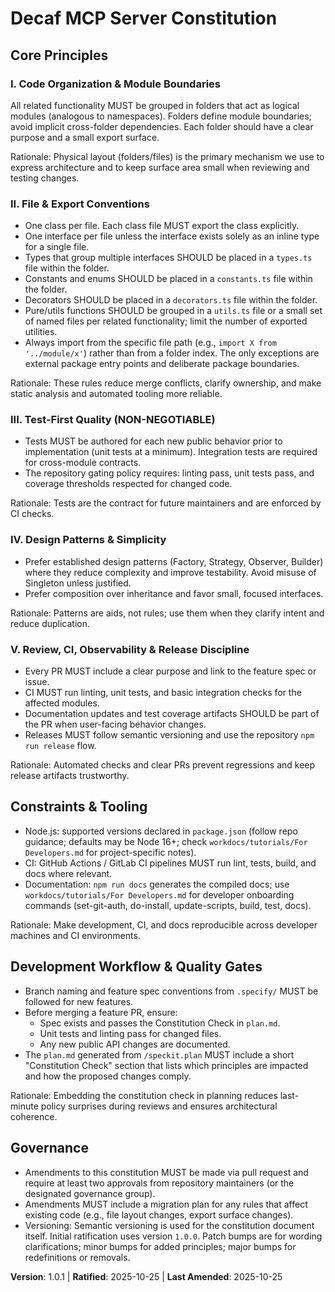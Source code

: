 <!--
Sync Impact Report

- Version change: 1.0.0 → 1.0.1 (PATCH)
- Modified / Added Principles:
	- Core principles unchanged; clarifications and operational guidance added for tooling and CLI workflows.
- Added sections: none (existing sections clarified)
- Removed sections: none
- Templates / Files updated by this amendment:
	- specs/001-ast-jsdoc-tools/quickstart.md ✅ updated (interactive CLI example added)
	- specs/001-ast-jsdoc-tools/tasks.md ✅ updated (interactive tasks marked completed)
	- .specify/templates/plan-template.md ✅ reviewed (no breaking changes required)
	- .specify/templates/tasks-template.md ⚠ pending review (no mandatory edits made)
	- .specify/templates/spec-template.md ⚠ pending review (aligns with principles)
- Follow-up TODOs:
	- RATIFICATION_DATE resolved: 2025-10-25 (entered during Sync Impact amendment)
	- Run a quick manual verification using `npm run server:dev` and `npm run server` to ensure MCP exports expected tools/prompts/resources after the interactive CLI is exercised.
	- Optionally add `docs/context.json` schema if repositories adopt explicit mapping overrides for TOOL4 (recommended for large repos).
-->

# Decaf MCP Server Constitution

## Core Principles

### I. Code Organization & Module Boundaries
All related functionality MUST be grouped in folders that act as logical modules (analogous to namespaces).
Folders define module boundaries; avoid implicit cross-folder dependencies. Each folder should have a
clear purpose and a small export surface.

Rationale: Physical layout (folders/files) is the primary mechanism we use to express architecture
and to keep surface area small when reviewing and testing changes.

### II. File & Export Conventions
- One class per file. Each class file MUST export the class explicitly.
- One interface per file unless the interface exists solely as an inline type for a single file.
- Types that group multiple interfaces SHOULD be placed in a `types.ts` file within the folder.
- Constants and enums SHOULD be placed in a `constants.ts` file within the folder.
- Decorators SHOULD be placed in a `decorators.ts` file within the folder.
- Pure/utils functions SHOULD be grouped in a `utils.ts` file or a small set of named files per
	related functionality; limit the number of exported utilities.
- Always import from the specific file path (e.g., `import X from '../module/x'`) rather than from
	a folder index. The only exceptions are external package entry points and deliberate package
	boundaries.

Rationale: These rules reduce merge conflicts, clarify ownership, and make static analysis and
automated tooling more reliable.

### III. Test-First Quality (NON-NEGOTIABLE)
- Tests MUST be authored for each new public behavior prior to implementation (unit tests at a
	minimum). Integration tests are required for cross-module contracts.
- The repository gating policy requires: linting pass, unit tests pass, and coverage thresholds
	respected for changed code.

Rationale: Tests are the contract for future maintainers and are enforced by CI checks.

### IV. Design Patterns & Simplicity
- Prefer established design patterns (Factory, Strategy, Observer, Builder) where they reduce
	complexity and improve testability. Avoid misuse of Singleton unless justified.
- Prefer composition over inheritance and favor small, focused interfaces.

Rationale: Patterns are aids, not rules; use them when they clarify intent and reduce duplication.

### V. Review, CI, Observability & Release Discipline
- Every PR MUST include a clear purpose and link to the feature spec or issue.
- CI MUST run linting, unit tests, and basic integration checks for the affected modules.
- Documentation updates and test coverage artifacts SHOULD be part of the PR when user-facing
	behavior changes.
- Releases MUST follow semantic versioning and use the repository `npm run release` flow.

Rationale: Automated checks and clear PRs prevent regressions and keep release artifacts trustworthy.

## Constraints & Tooling
- Node.js: supported versions declared in `package.json` (follow repo guidance; defaults may be
	Node 16+; check `workdocs/tutorials/For Developers.md` for project-specific notes).
- CI: GitHub Actions / GitLab CI pipelines MUST run lint, tests, build, and docs where relevant.
- Documentation: `npm run docs` generates the compiled docs; use `workdocs/tutorials/For Developers.md`
	for developer onboarding commands (set-git-auth, do-install, update-scripts, build, test, docs).

Rationale: Make development, CI, and docs reproducible across developer machines and CI environments.

## Development Workflow & Quality Gates
- Branch naming and feature spec conventions from `.specify/` MUST be followed for new features.
- Before merging a feature PR, ensure:
	- Spec exists and passes the Constitution Check in `plan.md`.
	- Unit tests and linting pass for changed files.
	- Any new public API changes are documented.
- The `plan.md` generated from `/speckit.plan` MUST include a short "Constitution Check" section
	that lists which principles are impacted and how the proposed changes comply.

Rationale: Embedding the constitution check in planning reduces last-minute policy surprises during
reviews and ensures architectural coherence.

## Governance
- Amendments to this constitution MUST be made via pull request and require at least two approvals
	from repository maintainers (or the designated governance group).
- Amendments MUST include a migration plan for any rules that affect existing code (e.g., file
	layout changes, export surface changes).
- Versioning: Semantic versioning is used for the constitution document itself. Initial ratification
	uses version `1.0.0`. Patch bumps are for wording clarifications; minor bumps for added
	principles; major bumps for redefinitions or removals.

**Version**: 1.0.1 | **Ratified**: 2025-10-25 | **Last Amended**: 2025-10-25
